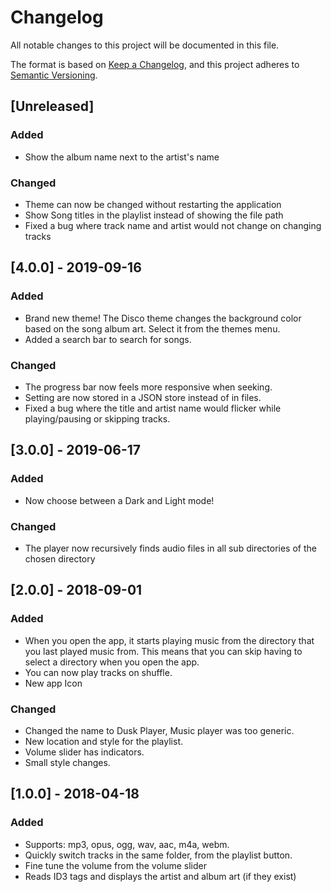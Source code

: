 # Changelog
All notable changes to this project will be documented in this file.

The format is based on [Keep a Changelog](https://keepachangelog.com/en/1.0.0/),
and this project adheres to [Semantic Versioning](https://semver.org/spec/v2.0.0.html).

## [Unreleased]
### Added
* Show the album name next to the artist's name

### Changed
* Theme can now be changed without restarting the application
* Show Song titles in the playlist instead of showing the file path
* Fixed a bug where track name and artist would not change on changing tracks

## [4.0.0] - 2019-09-16
### Added
* Brand new theme! The Disco theme changes the background color based on the song album art. Select it from the themes menu.
* Added a search bar to search for songs.

### Changed
* The progress bar now feels more responsive when seeking.
* Setting are now stored in a JSON store instead of in files.
* Fixed a bug where the title and artist name would flicker while playing/pausing or skipping tracks.


## [3.0.0] - 2019-06-17
### Added
* Now choose between a Dark and Light mode!

### Changed
* The player now recursively finds audio files in all sub directories of the chosen directory


## [2.0.0] - 2018-09-01
### Added
* When you open the app, it starts playing music from the directory that you last played music from. This means that you can skip having to select a directory when you open the app.
* You can now play tracks on shuffle.
* New app Icon

### Changed
* Changed the name to Dusk Player, Music player was too generic.
* New location and style for the playlist.
* Volume slider has indicators.
* Small style changes.

## [1.0.0] - 2018-04-18
### Added
* Supports: mp3, opus, ogg, wav, aac, m4a, webm.
* Quickly switch tracks in the same folder, from the playlist button.
* Fine tune the volume from the volume slider
* Reads ID3 tags and displays the artist and album art (if they exist)
